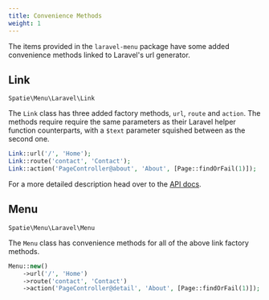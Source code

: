 ```yaml
---
title: Convenience Methods
weight: 1
---
```


The items provided in the `laravel-menu` package have some added convenience methods linked to Laravel's url generator.

## Link

`Spatie\Menu\Laravel\Link`

The `Link` class has three added factory methods, `url`, `route` and `action`. The methods require require the same parameters as their Laravel helper function counterparts, with a `$text` parameter squished between as the second one.

```php
Link::url('/', 'Home');
Link::route('contact', 'Contact');
Link::action('PageController@about', 'About', [Page::findOrFail(1)]);
```

For a more detailed description head over to the [API docs](/menu/v1/api/link).

## Menu

`Spatie\Menu\Laravel\Menu`

The `Menu` class has convenience methods for all of the above link factory methods.

```php
Menu::new()
    ->url('/', 'Home')
    ->route('contact', 'Contact')
    ->action('PageController@detail', 'About', [Page::findOrFail(1)]);
```
